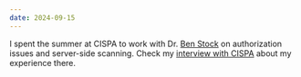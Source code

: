 ```yaml
---
date: 2024-09-15
---
```


I spent the summer at CISPA to work with Dr. [Ben Stock](https://swag.cispa.saarland/people/benstock.html) on authorization issues and server-side scanning. Check my [interview with CISPA](https://cispa.de/en/interview-saiidelhajjchehade) about my experience there.